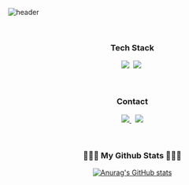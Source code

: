 ![header](https://capsule-render.vercel.app/api?type=slice&color=4c7ccf&text=%20Ensillee%20%20&height=200&fontSize=100)

<br/>

<h3 align="center"> Tech Stack </h3>
<p align="center">
  <img src="https://img.shields.io/badge/Javascript-ffb13b?style=flat-square&logo=javascript&logoColor=white"/></a>&nbsp 
  <img src="https://img.shields.io/badge/Node.js-339933?style=flat-square&logo=Node.js&logoColor=white"/></a>&nbsp 
</p>

<br/>

<h3 align="center"> Contact </h3>
<p align="center">
  
  <a href="https://engelsmile.tistory.com">
    <img src="https://img.shields.io/badge/Blog-Hexcode?style=flat-square&logo=Tistory&logoColor=white&link=https:/engelsmile.tistory.com"/> 
  </a>&nbsp
   <a href="mailto:dlwjd164@gmail.com"><img src="https://img.shields.io/badge/Gmail-d14836?style=flat-square&logo=Gmail&logoColor=white&link=dlwjd164@gmail.com"/></a>
</p>




<!-- <p align="center">
<img src="https://img.shields.io/badge/JavaScript-F7DF1E?style={flat-square}&logo={JavaScript}&logoColor=white"/></a>&nbsp;
<p/> -->
<!-- 
<img src="https://img.shields.io/badge/JavaScript-00599C?style=flat-square&logo=C%2B%2B&logoColor=white"/></a>&nbsp; -->



<!-- 
<a href="https://engelsmile.tistory.com/" target="_blank" rel="noopener noreferrer">
<img src="https://img.shields.io/badge/Blog-Hexcode?style=for-the-badge&logo=tistory&logoColor=Hexcode"/>
</a> -->

<br/>

<h3 align="center">🧑🏻‍💻 My Github Stats 🧑🏻‍💻</h3>
<div align="center">

[![Anurag's GitHub stats](https://github-readme-stats.vercel.app/api?username=EnSillee&hide_title=true&show_icons=true&include_all_commits=true&disable_animations=true&theme=github_dark)](https://github.com/anuraghazra/github-readme-stats)
</div>


<!-- 
![Anurag's GitHub stats](https://github-readme-stats.vercel.app/api?username=EnSillee&show_icons=true&theme=github_dark) -->
